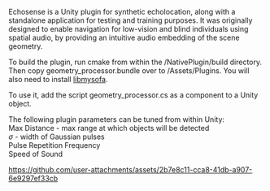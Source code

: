 Echosense is a Unity plugin for synthetic echolocation, along with a standalone application for testing and training purposes. It was originally designed to enable navigation for low-vision and blind individuals using spatial audio, by providing an intuitive audio embedding of the scene geometry.  

To build the plugin, run cmake from within the /NativePlugin/build directory. Then copy geometry_processor.bundle over to /Assets/Plugins. You will also need to install [libmysofa](https://github.com/hoene/libmysofa).  

To use it, add the script geometry_processor.cs as a component to a Unity object.  
  
The following plugin parameters can be tuned from within Unity:  
Max Distance - max range at which objects will be detected  
$\sigma$ - width of Gaussian pulses  
Pulse Repetition Frequency  
Speed of Sound  

https://github.com/user-attachments/assets/2b7e8c11-cca8-41db-a907-6e9297ef33cb

